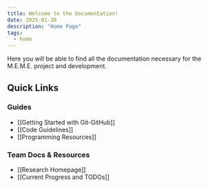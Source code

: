 ```yaml
---
title: Welcome to the Documentation!
date: 2025-01-30
description: "Home Page"
tags:
  - home
---
```


Here you will be able to find all the documentation necessary for the M.E.M.E. project and development.

## Quick Links
### Guides
- [[Getting Started with Git-GitHub]]
- [[Code Guidelines]]
- [[Programming Resources]]
### Team Docs & Resources
- [[Research Homepage]]
- [[Current Progress and TODOs]]

